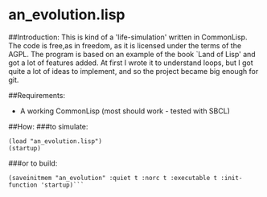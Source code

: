 # an_evolution.lisp 

##Introduction:
This is kind of a 'life-simulation' written in CommonLisp.
The code is free,as in freedom, as it is licensed under the terms of the AGPL.
The program is based on an example of the book `Land of Lisp' and got a lot of features added.
At first I wrote it to understand loops, but I got quite a lot of ideas to implement, and so the project became big enough for git.

##Requirements:
- A working CommonLisp (most should work - tested with SBCL)

##How:
###to simulate:
```
(load "an_evolution.lisp")
(startup)
```
###or to build:
```
(saveinitmem "an_evolution" :quiet t :norc t :executable t :init-function 'startup)```
